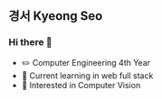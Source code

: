 <h2>경서 Kyeong Seo</h2>


<h3>Hi there 👋</h3>


- ✏️ Computer Engineering 4th Year
- 🌱 Current learning in web full stack
- 👀 Interested in Computer Vision

<!--
**devkys/devkys** is a ✨ _special_ ✨ repository because its `README.md` (this file) appears on your GitHub profile.

Here are some ideas to get you started:

- 🔭 I’m currently working on ...
- 🌱 I’m currently learning ...
- 👯 I’m looking to collaborate on ...
- 🤔 I’m looking for help with ...
- 💬 Ask me about ...
- 📫 How to reach me: ...
- 😄 Pronouns: ...
- ⚡ Fun fact: ...
-->




